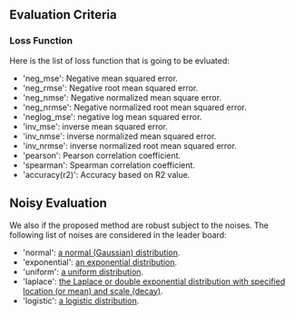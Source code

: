 ## Evaluation Criteria

### Loss Function 
Here is the list of loss function that is going to be evluated:

- 'neg_mse': Negative mean squared error.
- 'neg_rmse':  Negative root mean squared error.
- 'neg_nmse': Negative normalized mean square error. 
- 'neg_nrmse': Negative normalized root mean squared error.
- 'neglog_mse': negative log mean squared error.
- 'inv_mse': inverse mean squared error. 
- 'inv_nmse': inverse normalized mean squared error. 
- 'inv_nrmse': inverse normalized root mean squared error.
- 'pearson':  Pearson correlation coefficient. 
- 'spearman': Spearman correlation coefficient.
- 'accuracy(r2)': Accuracy based on R2 value.


## Noisy Evaluation
We also if the proposed method are robust subject to the noises. The following list of noises are considered in the leader board:

- 'normal': [a normal (Gaussian) distribution](https://numpy.org/doc/stable/reference/random/generated/numpy.random.Generator.normal.html#numpy.random.Generator.normal).
- 'exponential': [an exponential distribution](https://numpy.org/doc/stable/reference/random/generated/numpy.random.Generator.exponential.html#numpy.random.Generator.exponential).
- 'uniform': [a uniform distribution](https://numpy.org/doc/stable/reference/random/generated/numpy.random.Generator.uniform.html#numpy.random.Generator.uniform).
- 'laplace': [the Laplace or double exponential distribution with specified location (or mean) and scale (decay)](https://numpy.org/doc/stable/reference/random/generated/numpy.random.Generator.laplace.html#numpy.random.Generator.laplace).
- 'logistic': [a logistic distribution](https://numpy.org/doc/stable/reference/random/generated/numpy.random.Generator.logistic.html#numpy.random.Generator.logistic).
<!-- ## Evaluation Scripts

After model training, the trained models are assessed for symbolic equivalence with the ground-truth data-generating processes. 
This is handled in [evaluate.py](evaluate.py). 

We will compare the following metrics of the predicted symbolic equations.

```bash
python evaluate.py \
-noise_type uniform \ # noise type
-noise_rate 0.01 \ # noise rate
-results ../path_to_result_file \ # save your Top-10 best predicted expressions into this file
``` -->